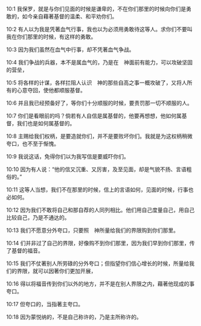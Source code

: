 <a id="1"></a>10:1  我保罗，就是与你们见面的时候是谦卑的，不在你们那里的时候向你们是勇敢的，如今亲自藉著基督的温柔、和平劝你们。  

<a id="2"></a>10:2  有人以为我是凭著血气行事，我也以为必须用勇敢待这等人。求你们不要叫我在你们那里的时候，有这样的勇敢。  

<a id="3"></a>10:3  因为我们虽然在血气中行事，却不凭著血气争战。  

<a id="4"></a>10:4  我们争战的兵器，本不是属血气的，乃是在　神面前有能力，可以攻破坚固的营垒，  

<a id="5"></a>10:5  将各样的计谋，各样拦阻人认识　神的那些自高之事一概攻破了，又将人所有的心意夺回，使他都顺服基督。  

<a id="6"></a>10:6  并且我已经预备好了，等你们十分顺服的时候，要责罚那一切不顺服的人。  

<a id="7"></a>10:7  你们是看眼前的吗？倘若有人自信是属基督的，他要再想想，他如何属基督，我们也是如何属基督的。  

<a id="8"></a>10:8  主赐给我们权柄，是要造就你们，并不是要败坏你们。我就是为这权柄稍微夸口，也不至于惭愧。  

<a id="9"></a>10:9  我说这话，免得你们以为我写信是要威吓你们。  

<a id="10"></a>10:10  因为有人说：“他的信又沉重、又厉害，及至见面，却是气貌不扬、言语粗俗的。”  

<a id="11"></a>10:11  这等人当想，我们不在那里的时候，信上的言语如何，见面的时候，行事也必如何。  

<a id="12"></a>10:12  因为我们不敢将自己和那自荐的人同列相比。他们用自己度量自己，用自己比较自己，乃是不通达的。  

<a id="13"></a>10:13  我们不愿意分外夸口，只要照　神所量给我们的界限购到你们那里。  

<a id="14"></a>10:14  们并非过了自己的界限，好像购不到你们那里，因为我们早到你们那里，传了基督的福音。  

<a id="15"></a>10:15  我们不仗著别人所劳碌的分外夸口；但指望你们信心增长的时候，所量给我们的界限，就可以因著你们更加开展，  

<a id="16"></a>10:16  得以将福音传到你们以外的地方，并不是在别人界限之内，藉著他现成的事夸口。  

<a id="17"></a>10:17  但夸口的，当指著主夸口。  

<a id="18"></a>10:18  因为蒙悦纳的，不是自己称许的，乃是主所称许的。  
